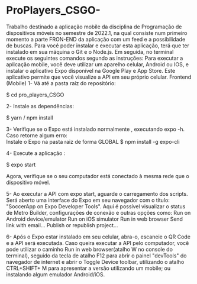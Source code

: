 # ProPlayers_CSGO-
Trabalho destinado a aplicação mobile da disciplina de Programação de dispositivos móveis no semestre de 2022.1, na qual consiste num primeiro momento a parte FRON-END da aplicação com um feed e a possibilidade de buscas.  Para você poder instalar e executar esta aplicação, terá que ter instalado em sua máquina o Git e o Node.js. Em seguida, no terminal execute os seguintes comandos segundo as instruções:  Para executar a aplicação mobile, você deve utilizar um aparelho celular, Android ou IOS, e instalar o aplicativo Expo disponível na Google Play e App Store. Este aplicativo permite que você visualize a API em seu próprio celular. 
Frontend (Mobile) 
1- Vá até a pasta raíz do repositório:  

$ cd pro_players_CSGO  

2- Instale as dependências: 

$ yarn / npm install 

3- Verifique se o Expo está instalado normalmente , executando expo -h. 
Caso retorne algum erro:  
Instale o Expo na pasta raiz de forma GLOBAL  $ npm install -g expo-cli  

4- Execute a aplicação : 

$ expo start  

Agora, verifique se o seu computador está conectado à mesma rede que o dispositivo móvel.  

5- Ao executar a API com expo start, aguarde o carregamento dos scripts. Será aberto uma interface do Expo em seu navegador com o título: "SoccerApp on Expo Developer Tools". Aqui é possível visualizar o status de Metro Builder, configurações de conexão e outras opções como:  Run on Android device/emulator  Run on iOS simulator  Run in web browser  Send link with email…  Publish or republish project…  

6- Após o Expo estar instalado em seu celular, abra-o, escaneie o QR Code e a API será executada.  Caso queira executar a API pelo computador, você pode utilizar o caminho Run in web browser(atalho W no console do terminal), seguido da tecla de atalho F12 para abrir o painel "devTools" do navegador de internet e abrir o Toggle Device toolbar, utilizando o atalho CTRL+SHIFT+ M para apresentar a versão utilizando um mobile; ou instalando algum emulador Android/iOS.
